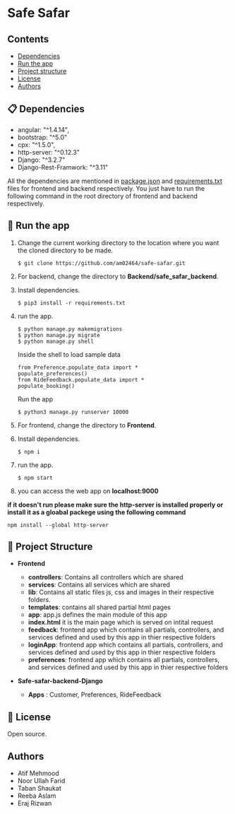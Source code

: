 
# Safe Safar
 

## Contents
- [Dependencies](#-dependencies)
- [Run the app](#-run-the-app)
- [Project structure](#-project-structure)
- [License](#-license)
- [Authors](#-authors)


## 📋 Dependencies
- angular: "^1.4.14",
- bootstrap: "^5.0"
- cpx: "^1.5.0",
- http-server: "^0.12.3"
- Django: "^3.2.7"
- Django-Rest-Framwork: "^3.11"

All the dependencies are mentioned in [package.json](https://github.com/am02464/safe-safar/blob/main/Frontend/package.json)  and  [requirements.txt](https://github.com/am02464/safe-safar/blob/main/Frontend/package.json)  files for frontend and backend respectively. You just have to run the following command in the root directory of frontend and backend respectively. 
## 🎉 Run the app 
1. Change the current working directory to the location where you want the cloned directory to be made.
	```
	$ git clone https://github.com/am02464/safe-safar.git
	```
2. For backend, change the directory to **Backend/safe_safar_backend**.
3. Install dependencies.
	```
	$ pip3 install -r requirements.txt
	```
4. run the app.
    ```
   $ python manage.py makemigrations 
   $ python manage.py migrate
   $ python manage.py shell
   ```
    Inside the shell to load sample data
    ```
    from Preference.populate_data import *
    populate_preferences()
    from RideFeedback.populate_data import *
    populate_booking()
    ```
    
    Run the app 
    ```
    $ python3 manage.py runserver 10000
    ```
5. For frontend, change the directory to **Frontend**.
6. Install dependencies.
	```
	$ npm i
	```
7. run the app.
	```
	$ npm start
	```
8. you can access the web app on **localhost:9000**

**if it doesn't run please make sure the http-server is installed properly or install it as a gloabal packege using the following command**

```npm install --global http-server```

## 📖 Project Structure
- **Frontend**
	- **controllers**: Contains all controllers which are shared 
	- **services**: Contains all services which are shared 
	- **lib**: Contains all static files js, css and images in their respective folders.
	- **templates**: contains all shared partial html pages 
	- **app**: app.js defines the main module of this app
	- **index.html** it is the main page which is served on intital request
    - **feedback**: frontend app which contains all partials, controllers, and services defined and used by this app in thier respective folders 
    - **loginApp**: frontend app which contains all partials, controllers, and services defined and used by this app in thier respective folders 
    - **preferences**: frontend app which contains all partials, controllers, and services defined and used by this app in thier respective folders 

- **Safe-safar-backend-Django**
	- **Apps** : Customer, Preferences, RideFeedback

## 📄 License

Open source.

## <a name="-authors"></a> Authors
- Atif Mehmood
- Noor Ullah Farid
- Taban Shaukat
- Reeba Aslam
- Eraj Rizwan